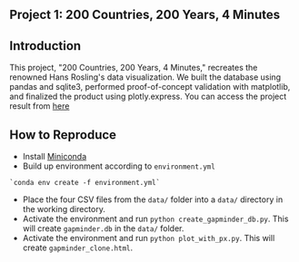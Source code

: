 ## Project 1: 200 Countries, 200 Years, 4 Minutes

## Introduction

This project, "200 Countries, 200 Years, 4 Minutes," recreates the renowned Hans Rosling's data visualization. We built the database using pandas and sqlite3, performed proof-of-concept validation with matplotlib, and finalized the product using plotly.express. You can access the project result from [here](https://ryanlei309.github.io/gapminder_clone/gapminder_clone.html)

## How to Reproduce

- Install [Miniconda](https://docs.anaconda.com/miniconda)
- Build up environment according to `environment.yml` 

```shell
`conda env create -f environment.yml`
```
- Place the four CSV files from the `data/` folder into a `data/` directory in the working directory.
- Activate the environment and run `python create_gapminder_db.py`. This will create `gapminder.db` in the `data/` folder.
- Activate the environment and run `python plot_with_px.py`. This will create `gapminder_clone.html`.
